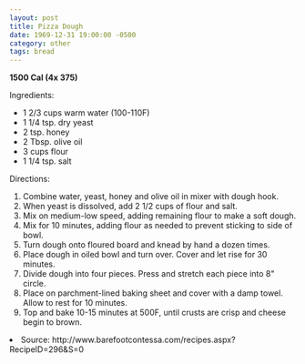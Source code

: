 ```yaml
---
layout: post
title: Pizza Dough
date: 1969-12-31 19:00:00 -0500
category: other
tags: bread
---
```

<b>1500 Cal (4x 375)</b>
<p>Ingredients:</p><ul>
<li>1 2/3  cups	warm water (100-110F)</li>
<li>1 1/4  tsp.	dry yeast</li>
<li>2 tsp.	honey</li>
<li>2 Tbsp.	olive oil</li>
<li>3 cups	flour</li>
<li>1 1/4 tsp.	salt</li>
</ul>
<p>Directions:</p>
<ol>
<li>Combine water, yeast, honey and olive oil in mixer with dough hook.</li>
<li>When yeast is dissolved, add 2 1/2 cups of flour and salt.</li>
<li>Mix on medium-low speed, adding remaining flour to make a soft dough.</li>
<li>Mix for 10 minutes, adding flour as needed to prevent sticking to side of bowl.</li>
<li>Turn dough onto floured board and knead by hand a dozen times.</li>
<li>Place dough in oiled bowl and turn over.  Cover and let rise for 30 minutes.</li>
<li>Divide dough into four pieces.  Press and stretch each piece into 8" circle.</li>
<li>Place on parchment-lined baking sheet and cover with a damp towel.  Allow to rest for 10 minutes.</li>
<li>Top and bake 10-15 minutes at 500F, until crusts are crisp and cheese begin to brown.</li>
</ol>
<li>Source: http://www.barefootcontessa.com/recipes.aspx?RecipeID=296&S=0 </li>
